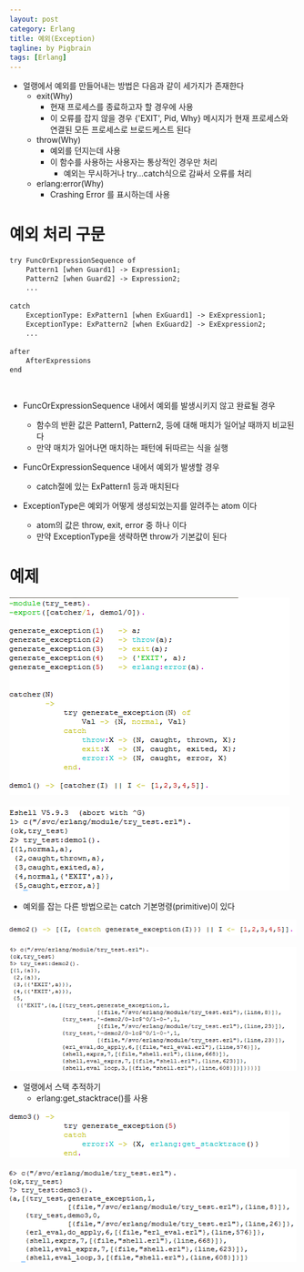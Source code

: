 ```yaml
---
layout: post
category: Erlang
title: 예외(Exception)
tagline: by Pigbrain
tags: [Erlang]
---
```


<!--more-->

* 얼랭에서 예외를 만들어내는 방법은 다음과 같이 세가지가 존재한다  
	* exit(Why)  
		* 현재 프로세스를 종료하고자 할 경우에 사용  
		* 이 오류를 잡지 않을 경우 {'EXIT', Pid, Why} 메시지가 현재 프로세스와 연결된 모든 프로세스로 브로드케스트 된다  
	* throw(Why)  
		* 예외를 던지는데 사용  
		* 이 함수를 사용하는 사용자는 통상적인 경우만 처리  
			* 예외는 무시하거나 try...catch식으로 감싸서 오류를 처리
	* erlang:error(Why)  
		* Crashing Error 를 표시하는데 사용

# 예외 처리 구문    

	try FuncOrExpressionSequence of  
	    Pattern1 [when Guard1] -> Expression1;  
	    Pattern2 [when Guard2] -> Expression2;    
	    ...  

	catch   
	    ExceptionType: ExPattern1 [when ExGuard1] -> ExExpression1;  
	    ExceptionType: ExPattern2 [when ExGuard2] -> ExExpression2;    
	    ...   

	after    
	    AfterExpressions    
	end    

<br>  


* FuncOrExpressionSequence 내에서 예외를 발생시키지 않고 완료될 경우
	* 함수의 반환 값은 Pattern1, Pattern2, 등에 대해 매치가 일어날 때까지 비교된다  
	* 만약 매치가 일어나면 매치하는 패턴에 뒤따르는 식을 실행  
	
* FuncOrExpressionSequence 내에서 예외가 발생할 경우  
	*  catch절에 있는 ExPattern1 등과 매치된다  

* ExceptionType은 예외가 어떻게 생성되었는지를 알려주는 atom 이다  
	* atom의 값은 throw, exit, error 중 하나 이다
	* 만약 ExceptionType을 생략하면 throw가 기본값이 된다

  
# 예제  

<img src="/assets/themes/Snail/img/Erlang/Exception/exception1-1.png" alt="">  
<br>
<br>
<img src="/assets/themes/Snail/img/Erlang/Exception/exception1-2.png" alt="">  
<br>

* 예외를 잡는 다른 방법으로는 catch 기본명령(primitive)이 있다  
<img src="/assets/themes/Snail/img/Erlang/Exception/exception2-1.png" alt="">  
<br>
<br>
<img src="/assets/themes/Snail/img/Erlang/Exception/exception2-2.png" alt="">  
<br> 

* 얼랭에서 스택 추적하기  
	*  erlang:get_stacktrace()를 사용  
<img src="/assets/themes/Snail/img/Erlang/Exception/exception3-1.png" alt="">  
<br>
<br>
<img src="/assets/themes/Snail/img/Erlang/Exception/exception3-2.png" alt="">  
<br> 